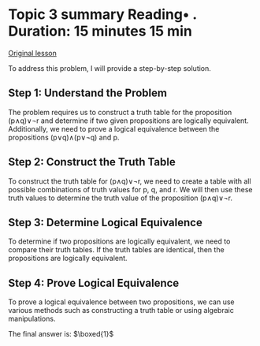 # Topic 3 summary Reading• . Duration: 15 minutes 15 min

[Original lesson](https://www.coursera.org/learn/uol-discrete-mathematics/supplement/Yc3mD/topic-3-summary)

To address this problem, I will provide a step-by-step solution.

## Step 1: Understand the Problem
The problem requires us to construct a truth table for the proposition (p∧q)∨¬r and determine if two given propositions are logically equivalent. Additionally, we need to prove a logical equivalence between the propositions (p∨q)∧(p∨¬q) and p.

## Step 2: Construct the Truth Table
To construct the truth table for (p∧q)∨¬r, we need to create a table with all possible combinations of truth values for p, q, and r. We will then use these truth values to determine the truth value of the proposition (p∧q)∨¬r.

## Step 3: Determine Logical Equivalence
To determine if two propositions are logically equivalent, we need to compare their truth tables. If the truth tables are identical, then the propositions are logically equivalent.

## Step 4: Prove Logical Equivalence
To prove a logical equivalence between two propositions, we can use various methods such as constructing a truth table or using algebraic manipulations.

The final answer is: $\boxed{1}$

